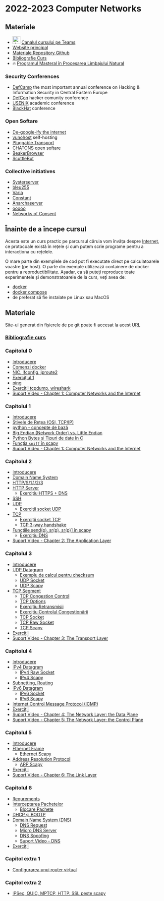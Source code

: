 # 2022-2023 Computer Networks


## Materiale
- <a><img src="https://upload.wikimedia.org/wikipedia/commons/c/c9/Microsoft_Office_Teams_%282018%E2%80%93present%29.svg" alt="drawing" width="25"/></a> [Canalul cursului pe Teams](https://teams.microsoft.com/l/team/19%3awA2tGLn96SH2G_cNGKwPe8orFahlzuCYOLqhL30Uvao1%40thread.tacv2/conversations?groupId=e5a51008-8327-4111-89e8-0a128bfbd7ea&tenantId=08a1a72f-fecd-4dae-8cec-471a2fb7c2f1)
- [Website principal](https://networks.hypha.ro/)
- [Materiale Repository Github](https://github.com/senisioi/computer-networks)
- [Bibliografie Curs](https://networks.hypha.ro/curs/)
- :fire: [Programul Masteral în Procesarea Limbajului Natural](https://nlp.unibuc.ro/master)

### Security Conferences
- [DefCamp](https://def.camp/) the most important annual conference on Hacking & Information Security in Central Eastern Europe
- [DefCon](https://www.defcon.org/) hacker comunity conference
- [USENIX](https://www.usenix.org/conferences) academic conference
- [BlackHat](https://www.blackhat.com/) conference

### Open Softare
- [De-google-ify the internet](https://degooglisons-internet.org/en/)
- [yunohost](https://yunohost.org/en/selfhosting) self-hosting
- [Pluggable Transport](https://leap.se/blog/)
- [CHATONS](https://entraide.chatons.org/en/) open softare
- [BeakerBrowser](https://beakerbrowser.com/)
- [ScuttleBut](https://scuttlebutt.nz/about/)

### Collective initiatives
- [Systerserver](https://systerserver.net/)
- [bleu255](https://bleu255.com/)
- [Varia](https://varia.zone/)
- [Constant](https://constantvzw.org/site/)
- [Anarchaserver](https://anarchaserver.org/)
- [ooooo](https://www.ooooo.be/)
- [Networks of Consent](https://gitlab.com/spritely/ocappub/-/blob/master/README.org)


## Înainte de a începe cursul
Acesta este un curs practic pe parcursul căruia vom învăța despre [Internet](https://www.nsf.gov/news/special_reports/nsf-net/index.jsp), ce protocoale există în rețele și cum putem scrie programe pentru a interacționa cu rețelele.

O mare parte din exemplele de cod pot fi executate direct pe calculatoarele voastre (pe host). 
O parte din exemple utilizează containere de docker pentru a reproductibilitate. Așadar, ca să puteți reproduce toate experimentele și demonstratoarele de la curs, veți avea de:
- [docker](https://docs.docker.com/install/linux/docker-ce/ubuntu/)
- [docker compose](https://docs.docker.com/compose/install/linux/)
- de preferat să fie instalate pe Linux sau MacOS


## Materiale
Site-ul generat din fișierele de pe git poate fi accesat la acest [URL](https://senisioi.github.io/computer-networks/)


### [Bibliografie curs](curs/)

### Capitolul 0
- [Introducere](capitolul0/)
- [Comenzi docker](capitolul0#docker)
- [NIC, ifconfig, iproute2](capitolul0#nic)
- [Exercițiul 1](capitolul0#exercitiu1)
- [ping](capitolul0#ping)
- [Exerciții tcpdump, wireshark](capitolul0#tcpdump_install)
- [Suport Video - Chapter 1: Computer Networks and the Internet](https://gaia.cs.umass.edu/kurose_ross/videos/1/)

### Capitolul 1
- [Introducere](capitolul1/)
- [Stivele de Rețea (OSI, TCP/IP)](capitolul1#stacks)
- [python - concepte de bază](capitolul1#intro)
- [Big Endian (Network Order) vs. Little Endian](capitolul1#endianness)
- [Python Bytes și Tipuri de date în C](capitolul1#ctypes)
- [Funcția `sniff` în scapy](capitolul1#scapy_sniff)
- [Suport Video - Chapter 1: Computer Networks and the Internet](https://gaia.cs.umass.edu/kurose_ross/videos/1/)

### Capitolul 2
- [Introducere](capitolul2#intro)
- [Domain Name System](capitolul2#dns)
- [HTTP/S/1.1/2/3](capitolul2#https)
- [HTTP Server](capitolul2#https_server)
  - [Exercițiu HTTPS + DNS](capitolul2#https_dns)
- [SSH](capitolul2#ssh)
- [UDP](capitolul2#udp)
  - [Exerciții socket UDP](capitolul2#exercitii_udp)
- [TCP](capitolul2#tcp)
  - [Exerciții socket TCP](capitolul2#exercitii_tcp)
  - [TCP 3-way handshake](capitolul2#shake)
- [Funcțiile send(p), sr(p), sr(p)1 în scapy](capitolul2#scapy_send)
  - [Exercițiu DNS](capitolul2#exercitii_send)
- [Suport Video - Chapter 2: The Application Layer](https://gaia.cs.umass.edu/kurose_ross/videos/2/)

### Capitolul 3
- [Introducere](capitolul3#intro)
- [UDP Datagram](capitolul3#udp)
  - [Exemplu de calcul pentru checksum](capitolul3#checksum)
  - [UDP Socket](capitolul3#udp_socket)
  - [UDP Scapy](capitolul3#udp_scapy)
- [TCP Segment](capitolul3#tcp)
  - [TCP Congestion Control](capitolul3#tcp_cong)
  - [TCP Options](capitolul3#tcp_options)
  - [Exercițiu Retransmisii](capitolul3#tcp_retransmission)
  - [Exercițiu Controlul Congestionării](capitolul3#tcp_cong_ex)
  - [TCP Socket](capitolul3#tcp_socket)
  - [TCP Raw Socket](capitolul3#tcp_raw_socket)
  - [TCP Scapy](capitolul3#tcp_scapy)
- [Exerciții](capitolul3#exercitii)
- [Suport Video - Chapter 3: The Transport Layer](https://gaia.cs.umass.edu/kurose_ross/videos/3/)

### Capitolul 4
- [Introducere](capitolul4#intro)
- [IPv4 Datagram](capitolul4#ipv4)
  - [IPv4 Raw Socket](capitolul4#ip_raw_socket)
  - [IPv4 Scapy](capitolul4#ip_scapy)
- [Subnetting, Routing](capitolul4#ipv4routing)
- [IPv6 Datagram](capitolul4#ipv6)
  - [IPv6 Socket](capitolul4#ipv6_socket)
  - [IPv6 Scapy](capitolul4#ipv6_scapy)
- [Internet Control Message Protocol (ICMP)](capitolul4#scapy_icmp)
- [Exerciții](capitolul4#exercitii)
- [Suport Video - Chapter 4: The Network Layer: the Data Plane](https://gaia.cs.umass.edu/kurose_ross/videos/4/)
- [Suport Video - Chapter 5: The Network Layer: the Control Plane](https://gaia.cs.umass.edu/kurose_ross/videos/5/)


### Capitolul 5
- [Introducere](capitolul5#intro)
- [Ethernet Frame](capitolul5#ether)
  - [Ethernet Scapy](capitolul5#ether_scapy)
- [Address Resolution Protocol](capitolul5#arp)
  - [ARP Scapy](capitolul5#arp_scapy)
- [Exerciții](capitolul5#exercitii)
- [Suport Video - Chapter 6: The Link Layer](https://gaia.cs.umass.edu/kurose_ross/videos/6/)


### Capitolul 6
- [Requrements](capitolul6#intro)
- [Interceptarea Pachetelor](capitolul6#scapy_nfqueue)
    - [Blocare Pachete](capitolul6#scapy_nfqueue_block)
- [DHCP și BOOTP](capitolul6#scapy)
- [Domain Name System (DNS)](capitolul6#scapy_dns)
    - [DNS Request](capitolul6#scapy_dns_request)
    - [Micro DNS Server](capitolul6#scapy_dns_server)
    - [DNS Spoofing](capitolul6#scapy_dns_spoofing)
    - [Suport Video - DNS](https://youtu.be/6lRcMh5Yphg)
- [Exerciții](capitolul6#exercitii)

### Capitol extra 1
-  [Configurarea unui router virtual](capitolulX1)

### Capitol extra 2
- [IPSec, QUIC, MPTCP, HTTP, SSL peste scapy](capitolulX2)